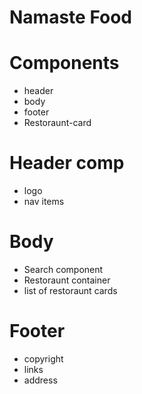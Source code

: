 # Namaste Food

# Components

- header
- body
- footer
- Restoraunt-card

# Header comp

- logo
- nav items

# Body

- Search component
- Restoraunt container
- list of restoraunt cards


# Footer

- copyright
- links
- address